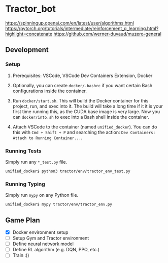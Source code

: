 # Tractor_bot

https://spinningup.openai.com/en/latest/user/algorithms.html
https://pytorch.org/tutorials/intermediate/reinforcement_q_learning.html?highlight=concatenate
https://github.com/werner-duvaud/muzero-general

## Development

### Setup
1. Prerequisites: VSCode, VSCode Dev Containers Extension, Docker
2. Optionally, you can create `docker/.bashrc` if you want certain Bash configurations inside the container.
3. Run `docker/start.sh`. This will build the Docker container for this project, run, and exec into it. The build will take a long time if it it is your first time running this, as the CUDA base image is very large. Now you can `docker/into.sh` to exec into a Bash shell inside the container.

4. Attach VSCode to the container (named `unified_docker`). You can do this with `Cmd + Shift + P` and searching the action: `Dev Containers: Attach to Running Container...`.

### Running Tests
Simply run any `*_test.py` file.
```
unified_docker$ python3 tractor/env/tractor_env_test.py
```

### Running Typing
Simply run `mypy` on any Python file.
```
unified_docker$ mypy tractor/env/tractor_env.py
```

## Game Plan

- [x] Docker environment setup
- [ ] Setup Gym and Tractor environment
- [ ] Define neural network model
- [ ] Define RL algorithm (e.g. DQN, PPO, etc.)
- [ ] Train :))
